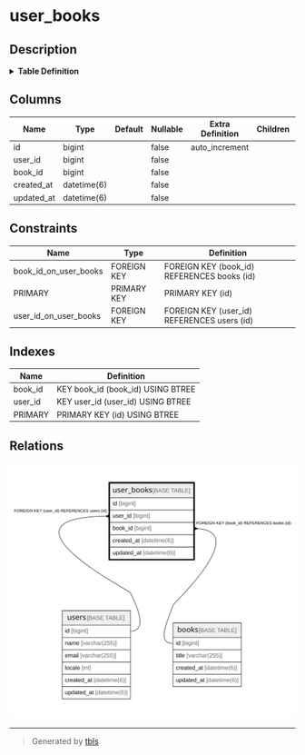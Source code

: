 # user_books

## Description

<details>
<summary><strong>Table Definition</strong></summary>

```sql
CREATE TABLE `user_books` (
  `id` bigint NOT NULL AUTO_INCREMENT,
  `user_id` bigint NOT NULL,
  `book_id` bigint NOT NULL,
  `created_at` datetime(6) NOT NULL,
  `updated_at` datetime(6) NOT NULL,
  PRIMARY KEY (`id`),
  KEY `user_id` (`user_id`),
  KEY `book_id` (`book_id`),
  CONSTRAINT `book_id_on_user_books` FOREIGN KEY (`book_id`) REFERENCES `books` (`id`) ON DELETE CASCADE,
  CONSTRAINT `user_id_on_user_books` FOREIGN KEY (`user_id`) REFERENCES `users` (`id`) ON DELETE CASCADE
) ENGINE=InnoDB AUTO_INCREMENT=[Redacted by tbls] DEFAULT CHARSET=utf8mb4 COLLATE=utf8mb4_general_ci
```

</details>

## Columns

| Name | Type | Default | Nullable | Extra Definition | Children | Parents | Comment |
| ---- | ---- | ------- | -------- | --------------- | -------- | ------- | ------- |
| id | bigint |  | false | auto_increment |  |  |  |
| user_id | bigint |  | false |  |  | [users](users.md) |  |
| book_id | bigint |  | false |  |  | [books](books.md) |  |
| created_at | datetime(6) |  | false |  |  |  |  |
| updated_at | datetime(6) |  | false |  |  |  |  |

## Constraints

| Name | Type | Definition |
| ---- | ---- | ---------- |
| book_id_on_user_books | FOREIGN KEY | FOREIGN KEY (book_id) REFERENCES books (id) |
| PRIMARY | PRIMARY KEY | PRIMARY KEY (id) |
| user_id_on_user_books | FOREIGN KEY | FOREIGN KEY (user_id) REFERENCES users (id) |

## Indexes

| Name | Definition |
| ---- | ---------- |
| book_id | KEY book_id (book_id) USING BTREE |
| user_id | KEY user_id (user_id) USING BTREE |
| PRIMARY | PRIMARY KEY (id) USING BTREE |

## Relations

![er](user_books.svg)

---

> Generated by [tbls](https://github.com/k1LoW/tbls)
